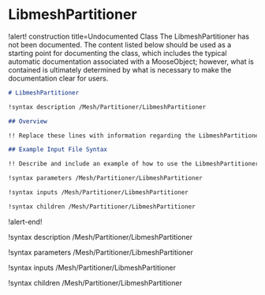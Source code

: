 # LibmeshPartitioner

!alert! construction title=Undocumented Class
The LibmeshPartitioner has not been documented. The content listed below should be used as a starting point for
documenting the class, which includes the typical automatic documentation associated with a
MooseObject; however, what is contained is ultimately determined by what is necessary to make the
documentation clear for users.

```markdown
# LibmeshPartitioner

!syntax description /Mesh/Partitioner/LibmeshPartitioner

## Overview

!! Replace these lines with information regarding the LibmeshPartitioner object.

## Example Input File Syntax

!! Describe and include an example of how to use the LibmeshPartitioner object.

!syntax parameters /Mesh/Partitioner/LibmeshPartitioner

!syntax inputs /Mesh/Partitioner/LibmeshPartitioner

!syntax children /Mesh/Partitioner/LibmeshPartitioner
```
!alert-end!

!syntax description /Mesh/Partitioner/LibmeshPartitioner

!syntax parameters /Mesh/Partitioner/LibmeshPartitioner

!syntax inputs /Mesh/Partitioner/LibmeshPartitioner

!syntax children /Mesh/Partitioner/LibmeshPartitioner
